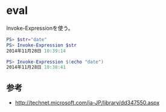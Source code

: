 ﻿# eval

Invoke-Expressionを使う。

```powershell
PS> $str="date"
PS> Invoke-Expression $str
2014年11月28日 10:39:14
```

```powershell
PS> Invoke-Expression $(echo "date")
2014年11月28日 10:38:41
```

## 参考

- http://technet.microsoft.com/ja-JP/library/dd347550.aspx
